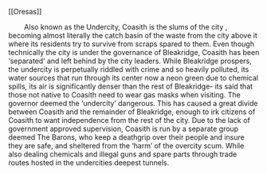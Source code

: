 [[Oresas]]

$\qquad$Also known as the Undercity, Coasith is the slums of the city , becoming almost literally the catch basin of the waste from the city above it where its residents try to survive from scraps spared to them. Even though technically the city is under the governance of Bleakridge, Coasith has been ‘separated’ and left behind by the city leaders. While Bleakridge prospers, the undercity is perpetually riddled with crime and so heavily polluted, its water sources that run through its center now a neon green due to chemical spills, its air is significantly denser than the rest of Bleakridge- its said that those not native to Coasith need to wear gas masks when visiting. The governor deemed the ‘undercity’ dangerous. This has caused a great divide between Coasith and the remainder of Bleakridge, enough to irk citizens of Coasith to want independence from the rest of the city. Due to the lack of government approved supervision, Coasith is run by a separate group deemed The Barons, who keep a deathgrip over their people and insure they are safe, and sheltered from the ‘harm’ of the overcity scum. While also dealing chemicals and illegal guns and spare parts through trade routes hosted in the undercities deepest tunnels.